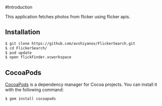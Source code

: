 
#Introduction

This application fetches photos from flicker using flicker apis.

## Installation
```bash
$ git clone https://github.com/avshiyanov/FlickerSearch.git
$ cd FlickerSearch/
$ pod update
$ open flickFinder.xcworkspace 
```

## CocoaPods

[CocoaPods](http://cocoapods.org) is a dependency manager for Cocoa projects. You can install it with the following command:

```bash
$ gem install cocoapods
```
